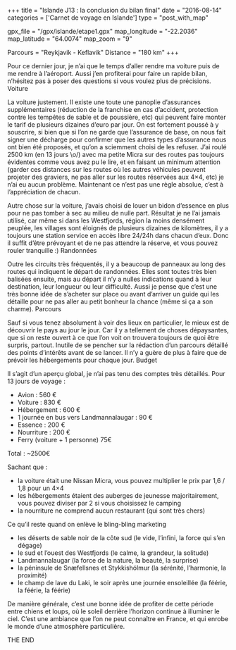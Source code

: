 +++
title = "Islande J13 : la conclusion du bilan final"
date = "2016-08-14"
categories = ['Carnet de voyage en Islande']
type = "post_with_map"

gpx_file = "/gpx/islande/etape1.gpx"
map_longitude = "-22.2036"
map_latitude = "64.0074"
map_zoom = "9"

Parcours = "Reykjavik - Keflavik"
Distance = "180 km"
+++



Pour ce dernier jour, je n’ai que le temps d’aller rendre ma voiture puis de me rendre à l’aéroport. Aussi j’en profiterai pour faire un rapide bilan, n’hésitez pas à poser des questions si vous voulez plus de précisions.
Voiture

La voiture justement. Il existe une toute une panoplie d’assurances supplémentaires (réduction de la franchise en cas d’accident, protection contre les tempêtes de sable et de poussière, etc) qui peuvent faire monter le tarif de plusieurs dizaines d’euro par jour. On est fortement poussé à y souscrire, si bien que si l’on ne garde que l’assurance de base, on nous fait signer une décharge pour confirmer que les autres types d’assurance nous ont bien été proposés, et qu’on a sciemment choisi de les refuser. J’ai roulé 2500 km (en 13 jours \o/) avec ma petite Micra sur des routes pas toujours évidentes comme vous avez pu le lire, et en faisant un minimum attention (garder ces distances sur les routes où les autres véhicules peuvent projeter des graviers, ne pas aller sur les routes réservées aux 4×4, etc) je n’ai eu aucun problème. Maintenant ce n’est pas une règle absolue, c’est à l’appréciation de chacun.

Autre chose sur la voiture, j’avais choisi de louer un bidon d’essence en plus pour ne pas tomber à sec au milieu de nulle part. Résultat je ne l’ai jamais utilisé, car même si dans les Westfjords, région la moins densément peuplée, les villages sont éloignés de plusieurs dizaines de kilomètres, il y a toujours une station service en accès libre 24/24h dans chacun d’eux. Donc il suffit d’être prévoyant et de ne pas attendre la réserve, et vous pouvez rouler tranquille :)
Randonnées

Outre les circuits très fréquentés, il y a beaucoup de panneaux au long des routes qui indiquent le départ de randonnées. Elles sont toutes très bien balisées ensuite, mais au départ il n’y a nulles indications quand à leur destination, leur longueur ou leur difficulté. Aussi je pense que c’est une très bonne idée de s’acheter sur place ou avant d’arriver un guide qui les détaille pour ne pas aller au petit bonheur la chance (même si ça a son charme).
Parcours

Sauf si vous tenez absolument à voir des lieux en particulier, le mieux est de découvrir le pays au jour le jour. Car il y a tellement de choses dépaysantes, que si on reste ouvert à ce que l’on voit on trouvera toujours de quoi être surpris, partout. Inutile de se pencher sur la rédaction d’un parcours détaillé des points d’intérêts avant de se lancer. Il n’y a guère de plus à faire que de prévoir les hébergements pour chaque jour.
Budget

Il s’agit d’un aperçu global, je n’ai pas tenu des comptes très détaillés.
Pour 13 jours de voyage :

* Avion : 560 €
* Voiture : 830 €
* Hébergement : 600 €
* 1 journée en bus vers Landmannalaugar : 90 €
* Essence : 200 €
* Nourriture : 200 €
* Ferry (voiture + 1 personne) 75€

Total : ~2500€

Sachant que :

* la voiture était une Nissan Micra, vous pouvez multiplier le prix par 1,6 / 1,8 pour un 4×4
* les hébergements étaient des auberges de jeunesse majoritairement, vous pouvez diviser par 2 si vous choisissez le camping
* la nourriture ne comprend aucun restaurant (qui sont très chers)

Ce qu’il reste quand on enlève le bling-bling marketing

* les déserts de sable noir de la côte sud (le vide, l’infini, la force qui s’en dégage)
* le sud et l’ouest des Westfjords (le calme, la grandeur, la solitude)
* Landmannalaugar (la force de la nature, la beauté, la surprise)
* la péninsule de Snæfellsnes et Stykkishólmur (la sérénité, l’harmonie, la proximité)
* le champ de lave du Laki, le soir après une journée ensoleillée (la féérie, la féérie, la féérie)

De manière générale, c’est une bonne idée de profiter de cette période entre chiens et loups, où le soleil derrière l’horizon continue à illuminer le ciel. C’est une ambiance que l’on ne peut connaître en France, et qui enrobe le monde d’une atmosphère particulière.



THE END
